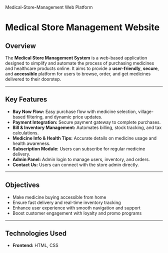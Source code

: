 Medical-Store-Management
Web Platform
<h1>Medical Store Management Website</h1>

<h2>Overview</h2>
<p>
  The <strong>Medical Store Management System</strong> is a web-based application designed to simplify and automate 
  the process of purchasing medicines and healthcare products online. It aims to provide a 
  <strong>user-friendly</strong>, <strong>secure</strong>, and <strong>accessible</strong> platform for users to browse, order, 
  and get medicines delivered to their doorstep.
</p>

<hr>

<h2>Key Features</h2>
<ul>
  <li><strong>Buy Now Flow:</strong> Easy purchase flow with medicine selection, village-based filtering, and dynamic price updates.</li>
  <li><strong>Payment Integration:</strong> Secure payment gateway to complete purchases.</li>
  <li><strong>Bill & Inventory Management:</strong> Automates billing, stock tracking, and tax calculations.</li>
  <li><strong>Medicine Info & Health Tips:</strong> Accurate details on medicine usage and health awareness.</li>
  <li><strong>Subscription Module:</strong> Users can subscribe for regular medicine delivery.</li>
  <li><strong>Admin Panel:</strong> Admin login to manage users, inventory, and orders.</li>
  <li><strong>Contact Us:</strong> Users can connect with the store admin directly.</li>
</ul>

<hr>

<h2>Objectives</h2>
<ul>
  <li>Make medicine buying accessible from home</li>
  <li>Ensure fast delivery and real-time inventory tracking</li>
  <li>Enhance user experience with smooth navigation and support</li>
  <li>Boost customer engagement with loyalty and promo programs</li>
</ul>

<hr>

<h2>Technologies Used</h2>
<ul>
  <li><strong>Frontend:</strong> HTML, CSS
